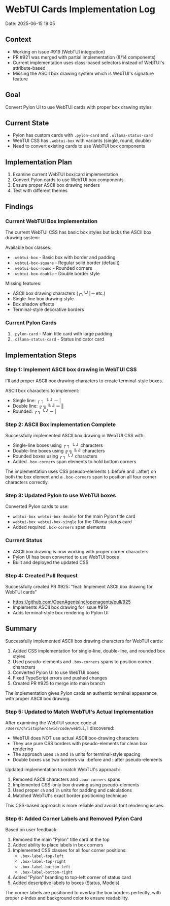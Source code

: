 # WebTUI Cards Implementation Log
Date: 2025-06-15 19:05

## Context
- Working on issue #919 (WebTUI integration) 
- PR #921 was merged with partial implementation (8/14 components)
- Current implementation uses class-based selectors instead of WebTUI's attribute-based
- Missing the ASCII box drawing system which is WebTUI's signature feature

## Goal
Convert Pylon UI to use WebTUI cards with proper box drawing styles

## Current State
- Pylon has custom cards with `.pylon-card` and `.ollama-status-card`
- WebTUI CSS has `.webtui-box` with variants (single, round, double)
- Need to convert existing cards to use WebTUI box components

## Implementation Plan
1. Examine current WebTUI box/card implementation
2. Convert Pylon cards to use WebTUI box components
3. Ensure proper ASCII box drawing renders
4. Test with different themes

## Findings

### Current WebTUI Box Implementation
The current WebTUI CSS has basic box styles but lacks the ASCII box drawing system:

Available box classes:
- `.webtui-box` - Basic box with border and padding
- `.webtui-box-square` - Regular solid border (default)
- `.webtui-box-round` - Rounded corners
- `.webtui-box-double` - Double border style

Missing features:
- ASCII box drawing characters (╭╮╰╯│─ etc.)
- Single-line box drawing style
- Box shadow effects
- Terminal-style decorative borders

### Current Pylon Cards
1. `.pylon-card` - Main title card with large padding
2. `.ollama-status-card` - Status indicator card

## Implementation Steps

### Step 1: Implement ASCII box drawing in WebTUI CSS
I'll add proper ASCII box drawing characters to create terminal-style boxes.

ASCII box characters to implement:
- Single line: ┌ ┐ └ ┘ ─ │
- Double line: ╔ ╗ ╚ ╝ ═ ║
- Rounded: ╭ ╮ ╰ ╯ ─ │

### Step 2: ASCII Box Implementation Complete

Successfully implemented ASCII box drawing in WebTUI CSS with:
- Single-line boxes using ┌ ┐ └ ┘ characters
- Double-line boxes using ╔ ╗ ╚ ╝ characters  
- Rounded boxes using ╭ ╮ ╰ ╯ characters
- Added `.box-corners` span elements to hold bottom corners

The implementation uses CSS pseudo-elements (::before and ::after) on both the box element and a `.box-corners` span to position all four corner characters correctly.

### Step 3: Updated Pylon to use WebTUI boxes

Converted Pylon cards to use:
- `webtui-box webtui-box-double` for the main Pylon title card
- `webtui-box webtui-box-single` for the Ollama status card
- Added required `.box-corners` span elements

### Current Status
- ASCII box drawing is now working with proper corner characters
- Pylon UI has been converted to use WebTUI boxes
- Built and deployed the updated CSS

### Step 4: Created Pull Request

Successfully created PR #925: "feat: Implement ASCII box drawing for WebTUI cards"
- https://github.com/OpenAgentsInc/openagents/pull/925
- Implements ASCII box drawing for issue #919
- Adds terminal-style box rendering to Pylon UI

## Summary

Successfully implemented ASCII box drawing characters for WebTUI cards:
1. Added CSS implementation for single-line, double-line, and rounded box styles
2. Used pseudo-elements and `.box-corners` spans to position corner characters
3. Converted Pylon UI to use WebTUI boxes
4. Fixed TypeScript errors and pushed changes
5. Created PR #925 to merge into main branch

The implementation gives Pylon cards an authentic terminal appearance with proper ASCII box drawing.

### Step 5: Updated to Match WebTUI's Actual Implementation

After examining the WebTUI source code at `/Users/christopherdavid/code/webtui`, I discovered:
- WebTUI does NOT use actual ASCII box-drawing characters
- They use pure CSS borders with pseudo-elements for clean box rendering
- The approach uses `ch` and `lh` units for terminal-style spacing
- Double boxes use two borders via ::before and ::after pseudo-elements

Updated implementation to match WebTUI's approach:
1. Removed ASCII characters and `.box-corners` spans
2. Implemented CSS-only box drawing using pseudo-elements
3. Used proper `ch` and `lh` units for padding and calculations
4. Matched WebTUI's exact border positioning technique

This CSS-based approach is more reliable and avoids font rendering issues.

### Step 6: Added Corner Labels and Removed Pylon Card

Based on user feedback:
1. Removed the main "Pylon" title card at the top
2. Added ability to place labels in box corners
3. Implemented CSS classes for all four corner positions:
   - `.box-label-top-left`
   - `.box-label-top-right`
   - `.box-label-bottom-left`
   - `.box-label-bottom-right`
4. Added "Pylon" branding to top-left corner of status card
5. Added descriptive labels to boxes (Status, Models)

The corner labels are positioned to overlap the box borders perfectly, with proper z-index and background color to ensure readability.
